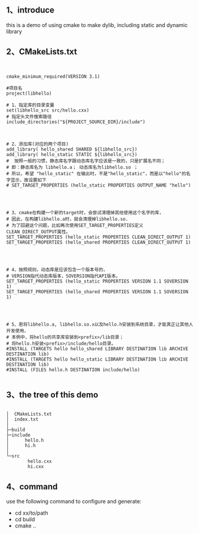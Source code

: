 
## 1、introduce
this is a demo of using cmake to make dylib, including static and dynamic library 


## 2、CMakeLists.txt
```


cmake_minimum_required(VERSION 3.1)

#项目名
project(libhello)

# 1、指定库的目录变量
set(libhello_src src/hello.cxx)
# 指定头文件搜索路径
include_directories("${PROJECT_SOURCE_DIR}/include")



# 2、添加库(对应的两个项目)
add_library( hello_shared SHARED ${libhello_src})
add_library( hello_static STATIC ${libhello_src})
#  按照一般的习惯，静态库名字跟动态库名字应该是一致的，只是扩展名不同；
# 即：静态库名为 libhello.a； 动态库名为libhello.so ；
# 所以，希望 "hello_static" 在输出时，不是"hello_static"，而是以"hello"的名字显示，故设置如下
# SET_TARGET_PROPERTIES (hello_static PROPERTIES OUTPUT_NAME "hello")




# 3、cmake在构建一个新的target时，会尝试清理掉其他使用这个名字的库，
# 因此，在构建libhello.a时，就会清理掉libhello.so.
# 为了回避这个问题，比如再次使用SET_TARGET_PROPERTIES定义 CLEAN_DIRECT_OUTPUT属性。
SET_TARGET_PROPERTIES (hello_static PROPERTIES CLEAN_DIRECT_OUTPUT 1)
SET_TARGET_PROPERTIES (hello_shared PROPERTIES CLEAN_DIRECT_OUTPUT 1)




# 4、按照规则，动态库是应该包含一个版本号的，
# VERSION指代动态库版本，SOVERSION指代API版本。
SET_TARGET_PROPERTIES (hello_static PROPERTIES VERSION 1.1 SOVERSION 1)
SET_TARGET_PROPERTIES (hello_shared PROPERTIES VERSION 1.1 SOVERSION 1)




# 5、若将libhello.a, libhello.so.x以及hello.h安装到系统目录，才能真正让其他人开发使用，
# 本例中，将hello的共享库安装到<prefix>/lib目录；
# 将hello.h安装<prefix>/include/hello目录。
#INSTALL (TARGETS hello hello_shared LIBRARY DESTINATION lib ARCHIVE DESTINATION lib)
#INSTALL (TARGETS hello hello_static LIBRARY DESTINATION lib ARCHIVE DESTINATION lib)
#INSTALL (FILES hello.h DESTINATION include/hello)


```



## 3、the tree of this demo
```

│  CMakeLists.txt
│  index.txt
│  
├─build
├─include
│      hello.h
│      hi.h
│      
└─src
        hello.cxx
        hi.cxx

```

## 4、command
use the following command to configure and generate:

* cd xx/to/path
* cd build
* cmake ..


